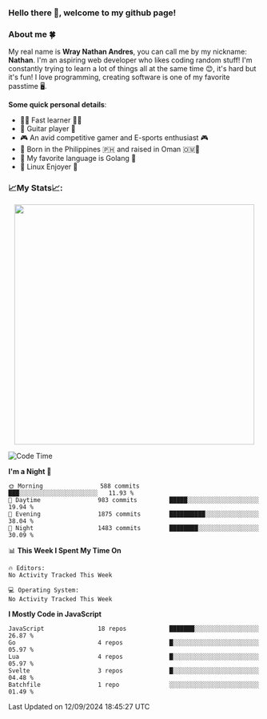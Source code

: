 ### **Hello there 👋, welcome to my github page!**

### **About me 🍀**

My real name is **Wray Nathan Andres**, you can call me by my nickname: **Nathan**. I'm an aspiring web developer who likes coding random stuff! I'm constantly trying to learn a lot of things all at the same time 😊, it's hard but it's fun! I love programming, creating software is one of my favorite passtime 🖥️.

<!-- <img src="https://pbs.twimg.com/media/FYEVH6GaAAE064l?format=jpg&name=medium" width="425" height="215" align="right" /> -->

**Some quick personal details**:

- 🚗💨 Fast learner 🚗💨
- 🎸 Guitar player 🎸
- 🎮 An avid competitive gamer and E-sports enthusiast 🎮
- 🐤 Born in the Philippines 🇵🇭 and raised in Oman 🇴🇲🐤
- 🦦 My favorite language is Golang 🦦
- 🐧 Linux Enjoyer 🐧

### **📈My Stats📈:**

<div style="display: flex; justify-content: center;">
    <img src="https://github-readme-stats.vercel.app/api?username=Ethea2&show_icons=true&count_private=true&theme=midnight-purple&hide_border=true" width="480"/>
    <!-- <img src="https://streak-stats.demolab.com?user=Ethea2&theme=midnight-purple&hide_border=true"/> -->
</div>

<!-- ### **⏲️This week I spent my time on⏲️:** -->
<!---->
<!-- ![Ethea's Waka Stats](https://github-readme-stats.vercel.app/api/wakatime?username=Ethea2&theme=midnight-purple&count_private=true&layout=compact) -->

<!--START_SECTION:waka-->
![Code Time](http://img.shields.io/badge/Code%20Time-608%20hrs%2012%20mins-blue)

**I'm a Night 🦉** 

```text
🌞 Morning                588 commits         ███░░░░░░░░░░░░░░░░░░░░░░   11.93 % 
🌆 Daytime                983 commits         █████░░░░░░░░░░░░░░░░░░░░   19.94 % 
🌃 Evening                1875 commits        ██████████░░░░░░░░░░░░░░░   38.04 % 
🌙 Night                  1483 commits        ████████░░░░░░░░░░░░░░░░░   30.09 % 
```


📊 **This Week I Spent My Time On** 

```text
🔥 Editors: 
No Activity Tracked This Week

💻 Operating System: 
No Activity Tracked This Week
```

**I Mostly Code in JavaScript** 

```text
JavaScript               18 repos            ███████░░░░░░░░░░░░░░░░░░   26.87 % 
Go                       4 repos             █░░░░░░░░░░░░░░░░░░░░░░░░   05.97 % 
Lua                      4 repos             █░░░░░░░░░░░░░░░░░░░░░░░░   05.97 % 
Svelte                   3 repos             █░░░░░░░░░░░░░░░░░░░░░░░░   04.48 % 
Batchfile                1 repo              ░░░░░░░░░░░░░░░░░░░░░░░░░   01.49 % 
```




 Last Updated on 12/09/2024 18:45:27 UTC
<!--END_SECTION:waka-->
